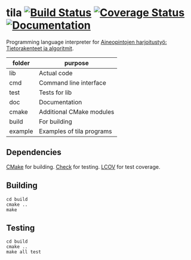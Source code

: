 tila [![Build Status][travis-img]][travis-link] [![Coverage Status][coveralls-img]][coveralls-link] [![Documentation][docs-img]][docs-link]
====

Programming language interpreter for [Aineopintojen harjoitustyö: Tietorakenteet ja algoritmit](https://www.cs.helsinki.fi/courses/58161/2015/k/a/1).

| folder  | purpose                     |
|---------|-----------------------------|
| lib     | Actual code                 |
| cmd     | Command line interface      |
| test    | Tests for lib               |
| doc     | Documentation               |
| cmake   | Additional CMake modules    |
| build   | For building                |
| example | Examples of tila programs   |

Dependencies
------------

[CMake][cmake] for building. [Check][check] for testing. [LCOV][lcov] for test coverage.

Building
--------

    cd build
    cmake ..
    make

Testing
-------

    cd build
    cmake ..
    make all test

[travis-img]: https://img.shields.io/travis/JuhaniImberg/tila.svg?style=flat-square
[travis-link]: https://travis-ci.org/JuhaniImberg/tila
[coveralls-img]: https://img.shields.io/coveralls/JuhaniImberg/tila.svg?style=flat-square
[coveralls-link]: https://coveralls.io/r/JuhaniImberg/tila?branch=master
[docs-img]: https://img.shields.io/badge/docs-yep-brightgreen.svg?style=flat-square
[docs-link]: http://ahdoc.pieso.me/JuhaniImberg/tila/index.html
[cmake]: http://www.cmake.org/
[check]: http://check.sourceforge.net/
[lcov]: http://ltp.sourceforge.net/coverage/lcov.php
